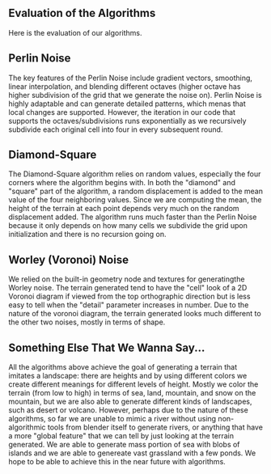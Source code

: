 ## Evaluation of the Algorithms
Here is the evaluation of our algorithms.

## Perlin Noise
The key features of the Perlin Noise include gradient vectors, smoothing, linear interpolation, and blending different octaves (higher octave has higher subdivision of the grid 
that we generate the noise on). Perlin Noise is highly adaptable and can generate detailed patterns, which menas that local changes are supported. However, the iteration in our 
code that supports the octaves/subdivisions runs exponentially as we recursively subdivide each original cell into four in every subsequent round.  

## Diamond-Square
The Diamond-Square algorithm relies on random values, especially the four corners where the algorithm begins with. In both the "diamond" and "square" part of the algorithm, a random displacement is added to the mean value of the four neighboring values. Since we are computing the mean, the height of the terrain at each point depends very much on the random displacement added. The algorithm runs much faster than the Perlin Noise because it only depends on how many cells we subdivide the grid upon initialization and there is no recursion going on.

## Worley (Voronoi) Noise
We relied on the built-in geometry node and textures for generatingthe Worley noise. The terrain generated tend to have the "cell" look of a 2D Voronoi diagram if viewed from the top orthographic direction but is less easy to tell when the "detail" parameter increases in number.
Due to the nature of the voronoi diagram, the terrain generated looks much different to the other two noises, mostly in terms of shape.

## Something Else That We Wanna Say...
All the algorithms above achieve the goal of generating a terrain that imitates a landscape: there are heights and by using different colors we create different meanings for different levels of height. Mostly we color the terrain (from low to high) in terms of sea, land, mountain, and snow on the mountain, but we are also able to generate different kinds of landscapes, such as desert or volcano. 
However, perhaps due to the nature of these algorithms, so far we are unable to mimic a river without using non-algorithmic tools from blender itself to generate rivers, or anything that have a more "global feature" that we can tell by just looking at the terrain generated. We are able to generate mass portion of sea with blobs of islands and we are able to genereate vast grassland with a few ponds. We hope to be able to achieve this in the near future with algorithms.

